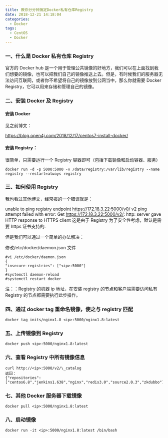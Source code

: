 ```yaml
---
title: 教你分分钟搞定Docker私有仓库Registry
date: 2018-12-21 14:18:04
categories:
  - Docker
tags:
  - CentOS
  - Docker
---
```


<!--more-->

### 一、什么是 Docker 私有仓库 Registry

官方的 Docker hub 是一个用于管理公共镜像的好地方，我们可以在上面找到我们想要的镜像，也可以把我们自己的镜像推送上去。但是，有时候我们的服务器无法访问互联网，或者你不希望将自己的镜像放到公网当中，那么你就需要 Docker Registry，它可以用来存储和管理自己的镜像。

### 二、安装 Docker 及 Registry

#### 安装 Docker

见之前博文：

https://blog.open4j.com/2018/12/17/centos7-install-docker/

#### 安装 Registry：

很简单，只需要运行一个 Registry 容器即可（包括下载镜像和启动容器、服务）

```
docker run -d -p 5000:5000 -v /data/registry:/var/lib/registry --name registry --restart=always registry
```

### 三、如何使用 Registry

我也看过其他博文，经常报的一个错误就是：

unable to ping registry endpoint https://172.18.3.22:5000/v0/
v2 ping attempt failed with error: Get https://172.18.3.22:5000/v2/: http: server gave HTTP response to HTTPS client
这是由于 Registry 为了安全性考虑，默认是需要 https 证书支持的.

但是我们可以通过一个简单的办法解决：

修改/etc/docker/daemon.json 文件

```
#vi /etc/docker/daemon.json
{
"insecure-registries": ["<ip>:5000"]
}
#systemctl daemon-reload
#systemctl restart docker
```

注：<ip>：Registry 的机器 ip 地址，在安装 registry 的节点和客户端需要访问私有 Registry 的节点都需要执行此步操作。

### 四、通过 docker tag 重命名镜像，使之与 registry 匹配

```
docker tag inits/nginx1.8 <ip>:5000/nginx1.8:latest
```

### 五、上传镜像到 Registry

```
docker push <ip>:5000/nginx1.8:latest
```

### 六、查看 Registry 中所有镜像信息

```
curl http://<ip>:5000/v2/\_catalog
返回：
{"repositories":["centos6.8","jenkins1.638","nginx","redis3.0","source2.0.3","zkdubbo"]}
```

### 七、其他 Docker 服务器下载镜像

```
docker pull <ip>:5000/nginx1.8:latest
```

### 八、启动镜像

```
docker run -it <ip>:5000/nginx1.8:latest /bin/bash
```
